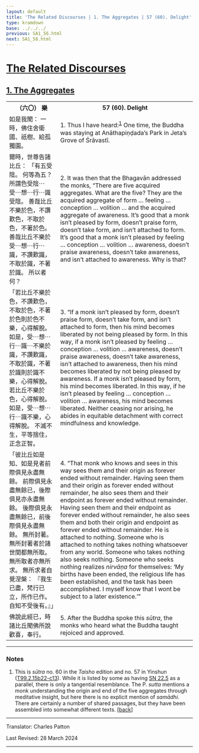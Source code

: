 ```yaml
---
layout: default
title: 'The Related Discourses | 1. The Aggregates | 57 (60). Delight'
type: kramdown
base: ../../../
previous: SA1_56.html
next: SA1_58.html
---
```


<h1><a href='../index.html'>The Related Discourses</a></h1>
<h2><a href='index.html'>1. The Aggregates</a></h2>

<table class="trans">
  <th class='ch'>（六〇） 樂</th>
  <th class='en'>57 (60). Delight</th>
  <tr>
    <td title='t125.2.15b22'>如是我聞： 一時，佛住舍衛國、祇樹、給孤獨園。</td>
    <td id='p1'>1. Thus I have heard:<sup id="ref1"><a href="#n1">1</a></sup> One time, the Buddha was staying at Anāthapiṇḍada’s Park in Jeta’s Grove of Śrāvastī.</td>
  </tr>
  <tr>
    <td title='t125.2.15b23'>爾時，世尊告諸比丘： 「有五受陰。 何等為五？ 所謂色受陰⋯受⋯想⋯行⋯識受陰。 善哉比丘不樂於色，不讚歎色，不取於色，不著於色。 善哉比丘不樂於受⋯想⋯行⋯識，不讚歎識，不取於識，不著於識。 所以者何？</td>
    <td id='p2'>2. It was then that the Bhagavān addressed the monks, “There are five acquired aggregates. What are the five? They are the acquired aggregate of form … feeling … conception … volition … and the acquired aggregate of awareness. It’s good that a monk isn’t pleased by form, doesn’t praise form, doesn’t take form, and isn’t attached to form. It’s good that a monk isn’t pleased by feeling … conception … volition … awareness, doesn’t praise awareness, doesn’t take awareness, and isn’t attached to awareness. Why is that?</td>
  </tr>
  <tr>
    <td title='t125.2.15b27'>「若比丘不樂於色，不讚歎色，不取於色，不著於色則於色不樂，心得解脫。 如是，受⋯想⋯行⋯識⋯不樂於識，不讚歎識，不取於識，不著於識則於識不樂，心得解脫。 若比丘不樂於色，心得解脫。 如是，受⋯想⋯行⋯識不樂，心得解脫。 不滅不生，平等捨住，正念正智。</td>
    <td id='p3'>3. “If a monk isn’t pleased by form, doesn’t praise form, doesn’t take form, and isn’t attached to form, then his mind becomes liberated by not being pleased by form. In this way, if a monk isn’t pleased by feeling … conception … volition … awareness, doesn’t praise awareness, doesn’t take awareness, isn’t attached to awareness, then his mind becomes liberated by not being pleased by awareness. If a monk isn’t pleased by form, his mind becomes liberated. In this way, if he isn’t pleased by feeling … conception … volition … awareness, his mind becomes liberated. Neither ceasing nor arising, he abides in equitable detachment with correct mindfulness and knowledge.</td>
  </tr>
  <tr>
    <td title='t125.2.15c5'>「彼比丘如是知、如是見者前際俱見永盡無餘。 前際俱見永盡無餘已，後際俱見亦永盡無餘。 後際俱見永盡無餘已，前後際俱見永盡無餘。 無所封著。 無所封著者於諸世間都無所取。 無所取者亦無所求。 無所求者自覺涅槃： 『我生已盡，梵行已立，所作已作。 自知不受後有。』」</td>
    <td id='p4'>4. “That monk who knows and sees in this way sees them and their origin as forever ended without remainder. Having seen them and their origin as forever ended without remainder, he also sees them and their endpoint as forever ended without remainder. Having seen them and their endpoint as forever ended without remainder, he also sees them and both their origin and endpoint as forever ended without remainder. He is attached to nothing. Someone who is attached to nothing takes nothing whatsoever from any world. Someone who takes nothing also seeks nothing. Someone who seeks nothing realizes <em>nirvāṇa</em> for themselves: ‘My births have been ended, the religious life has been established, and the task has been accomplished. I myself know that I wont be subject to a later existence.’”</td>
  </tr>
  <tr>
    <td title='t125.2.15c12'>佛說此經已，時諸比丘聞佛所說歡喜，奉行。</td>
    <td id='p5'>5. After the Buddha spoke this <em>sūtra</em>, the monks who heard what the Buddha taught rejoiced and approved.</td>
  </tr>
</table>

<hr/>

<h3 id="notes">Notes</h3>

<ol>
<li id="n1">This is <em>sūtra</em> no. 60 in the <cite>Taisho</cite> edition and no. 57 in Yinshun (<a href="https://cbetaonline.dila.edu.tw/zh/T02n0099_p0015b22" target="_blank">T99.2.15b22-c13</a>). While it is listed by some as having <a href="https://suttacentral.net/sn22.5" target="_blank">SN 22.5</a> as a parallel, there is only a tangential resemblance. The P. <em>sutta</em> mentions a monk understanding the origin and end of the five aggregates through meditative insight, but here there is no explicit mention of <em>samādhi</em>. There are certainly a number of shared passages, but they have been assembled into somewhat different texts. [<a href="#ref1">back</a>]</li>
</ol>
<hr/>

<p class="translator">Translator: Charles Patton</p>
<p class='revised'>Last Revised: 28 March 2024</p>

<hr/>